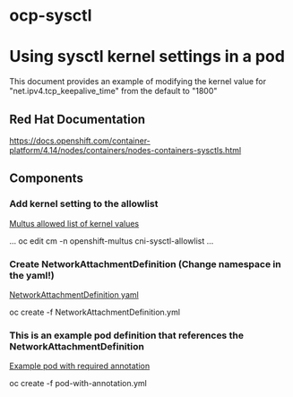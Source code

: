 # ocp-sysctl
# Using sysctl kernel settings in a pod
This document provides an example of modifying the kernel value for "net.ipv4.tcp_keepalive_time" from the default to "1800"

## Red Hat Documentation
https://docs.openshift.com/container-platform/4.14/nodes/containers/nodes-containers-sysctls.html

## Components

### Add kernel setting to the allowlist
[Multus allowed list of kernel values](cm-cni-sysctl-allowlist.yml)

...
oc edit cm -n openshift-multus cni-sysctl-allowlist 
...

### Create NetworkAttachmentDefinition (Change namespace in the yaml!)
[NetworkAttachmentDefinition yaml](NetworkAttachmentDefinition.yml)

oc create -f NetworkAttachmentDefinition.yml 

### This is an example pod definition that references the NetworkAttachmentDefinition
[Example pod with required annotation](pod-with-annotation.yml)

oc create -f pod-with-annotation.yml

